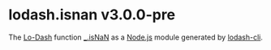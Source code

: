 # lodash.isnan v3.0.0-pre

The [Lo-Dash](https://lodash.com/) function [_.isNaN](http://lodash.com/docs#isNaN) as a [Node.js](http://nodejs.org/) module generated by [lodash-cli](https://www.npmjs.com/package/lodash-cli).
